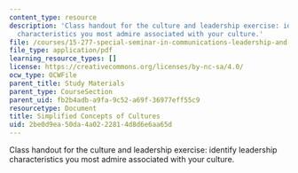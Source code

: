 ```yaml
---
content_type: resource
description: 'Class handout for the culture and leadership exercise: identify leadership
  characteristics you most admire associated with your culture.'
file: /courses/15-277-special-seminar-in-communications-leadership-and-personal-effectiveness-coaching-fall-2008/2be0d9ea50da4a0222814d8d6e6aa65d_handout_5a.pdf
file_type: application/pdf
learning_resource_types: []
license: https://creativecommons.org/licenses/by-nc-sa/4.0/
ocw_type: OCWFile
parent_title: Study Materials
parent_type: CourseSection
parent_uid: fb2b4adb-a9fa-9c52-a69f-36977eff55c9
resourcetype: Document
title: Simplified Concepts of Cultures
uid: 2be0d9ea-50da-4a02-2281-4d8d6e6aa65d
---
```

Class handout for the culture and leadership exercise: identify leadership characteristics you most admire associated with your culture.